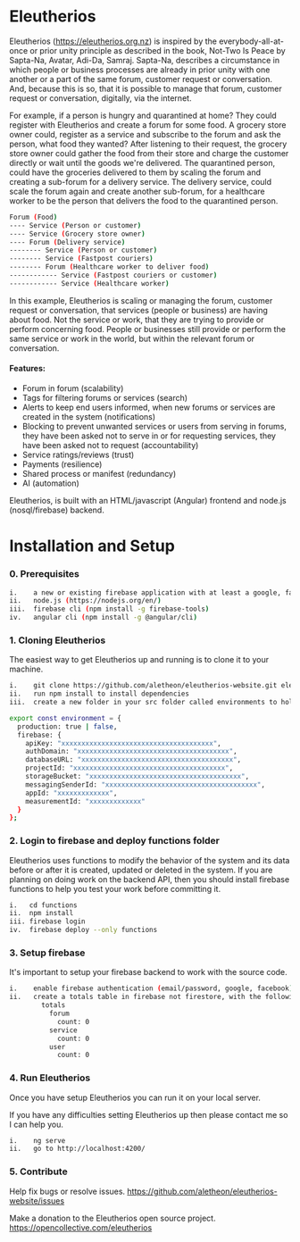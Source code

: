 # Eleutherios

Eleutherios (https://eleutherios.org.nz) is inspired by the everybody-all-at-once or prior unity principle as described in the book, Not-Two Is Peace by Sapta-Na, Avatar, Adi-Da, Samraj. Sapta-Na, describes a circumstance in which people or business processes are already in prior unity with one another or a part of the same forum, customer request or conversation. And, because this is so, that it is possible to manage that forum, customer request or conversation, digitally, via the internet.

For example, if a person is hungry and quarantined at home? They could register with Eleutherios and create a forum for some food.  A grocery store owner could, register as a service and subscribe to the forum and ask the person, what food they wanted?  After listening to their request, the grocery store owner could gather the food from their store and charge the customer directly or wait until the goods we're delivered.  The quarantined person, could have the groceries delivered to them by scaling the forum and creating a sub-forum for a delivery service.  The delivery service, could scale the forum again and create another sub-forum, for a healthcare worker to be the person that delivers the food to the quarantined person.

```bash
Forum (Food)
---- Service (Person or customer)
---- Service (Grocery store owner)
---- Forum (Delivery service)
-------- Service (Person or customer)
-------- Service (Fastpost couriers)
-------- Forum (Healthcare worker to deliver food)
------------ Service (Fastpost couriers or customer)
------------ Service (Healthcare worker)
```

In this example, Eleutherios is scaling or managing the forum, customer request or conversation, that services (people or business) are having about food.  Not the service or work, that they are trying to provide or perform concerning food. People or businesses still provide or perform the same service or work in the world, but within the relevant forum or conversation.

#### Features:

* Forum in forum (scalability)
* Tags for filtering forums or services (search)
* Alerts to keep end users informed, when new forums or services are created in the system (notifications)
* Blocking to prevent unwanted services or users from serving in forums, they have been asked not to serve in or for requesting services, they have been asked not to request (accountability)
* Service ratings/reviews (trust)
* Payments (resilience)
* Shared process or manifest (redundancy)
* AI (automation)

Eleutherios, is built with an HTML/javascript (Angular) frontend and node.js (nosql/firebase) backend.

# Installation and Setup

### 0. Prerequisites

```bash
i.    a new or existing firebase application with at least a google, facebook or email passwordless provider
ii.   node.js (https://nodejs.org/en/)
iii.  firebase cli (npm install -g firebase-tools)
iv.   angular cli (npm install -g @angular/cli)
```

### 1. Cloning Eleutherios

The easiest way to get Eleutherios up and running is to clone it to your machine.

```bash
i.    git clone https://github.com/aletheon/eleutherios-website.git eleutherios-website
ii.   run npm install to install dependencies
iii.  create a new folder in your src folder called environments to hold your environment (environment.prod.ts and environment.ts) variables:
```

```bash
export const environment = {
  production: true | false,
  firebase: {
    apiKey: "xxxxxxxxxxxxxxxxxxxxxxxxxxxxxxxxxxxxxx",
    authDomain: "xxxxxxxxxxxxxxxxxxxxxxxxxxxxxxxxxxxxxx",
    databaseURL: "xxxxxxxxxxxxxxxxxxxxxxxxxxxxxxxxxxxxxx",
    projectId: "xxxxxxxxxxxxxxxxxxxxxxxxxxxxxxxxxxxxxx",
    storageBucket: "xxxxxxxxxxxxxxxxxxxxxxxxxxxxxxxxxxxxxx",
    messagingSenderId: "xxxxxxxxxxxxxxxxxxxxxxxxxxxxxxxxxxxxxx",
    appId: "xxxxxxxxxxxxx",
    measurementId: "xxxxxxxxxxxxx"
  }
};
```

### 2. Login to firebase and deploy functions folder

Eleutherios uses functions to modify the behavior of the system and its data before or after it is created, updated or deleted in the system.  If you are planning on doing work on the backend API, then you should install firebase functions to help you test your work before committing it.

```bash
i.   cd functions
ii.  npm install
iii. firebase login
iv.  firebase deploy --only functions
```

### 3. Setup firebase

It's important to setup your firebase backend to work with the source code.

```bash
i.    enable firebase authentication (email/password, google, facebook)
ii.   create a totals table in firebase not firestore, with the following default structure:
        totals
          forum
            count: 0
          service
            count: 0
          user
            count: 0
```

### 4. Run Eleutherios

Once you have setup Eleutherios you can run it on your local server.

If you have any difficulties setting Eleutherios up then please contact me so I can help you.

```bash
i.    ng serve
ii.   go to http://localhost:4200/
```

### 5. Contribute

Help fix bugs or resolve issues.
https://github.com/aletheon/eleutherios-website/issues

Make a donation to the Eleutherios open source project.
https://opencollective.com/eleutherios